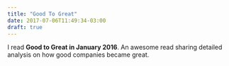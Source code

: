 ```yaml
---
title: "Good To Great"
date: 2017-07-06T11:49:34-03:00
draft: true
---
```


I read **Good to Great in January 2016**. An awesome read sharing detailed analysis on how good companies became great.
